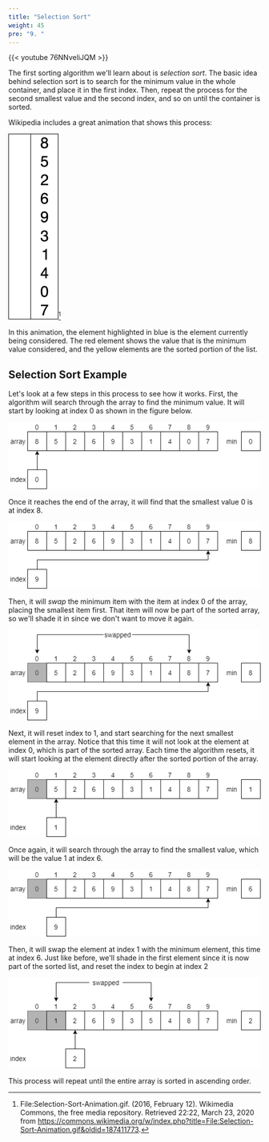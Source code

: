```yaml
---
title: "Selection Sort"
weight: 45
pre: "9. "
---
```


{{< youtube 76NNveliJQM  >}}

The first sorting algorithm we'll learn about is _selection sort_. The basic idea behind selection sort is to search for the minimum value in the whole container, and place it in the first index. Then, repeat the process for the second smallest value and the second index, and so on until the container is sorted. 

Wikipedia includes a great animation that shows this process:

![Selection Sort GIF](/images/7/7.9.selection.gif)[^1]

[^1]: File:Selection-Sort-Animation.gif. (2016, February 12). Wikimedia Commons, the free media repository. Retrieved 22:22, March 23, 2020 from https://commons.wikimedia.org/w/index.php?title=File:Selection-Sort-Animation.gif&oldid=187411773.

In this animation, the element highlighted in blue is the element currently being considered. The red element shows the value that is the minimum value considered, and the yellow elements are the sorted portion of the list.

## Selection Sort Example

Let's look at a few steps in this process to see how it works. First, the algorithm will search through the array to find the minimum value. It will start by looking at index 0 as shown in the figure below.

![Selection Sort Step 1](/images/7/7.9.select1.png)
 
Once it reaches the end of the array, it will find that the smallest value 0 is at index 8.

![Selection Sort Step 2](/images/7/7.9.select2.png)
 
Then, it will _swap_ the minimum item with the item at index 0 of the array, placing the smallest item first. That item will now be part of the sorted array, so we'll shade it in since we don't want to move it again.

![Selection Sort Step 3](/images/7/7.9.select3.png)
 
Next, it will reset index to 1, and start searching for the next smallest element in the array. Notice that this time it will not look at the element at index 0, which is part of the sorted array. Each time the algorithm resets, it will start looking at the element directly after the sorted portion of the array. 

![Selection Sort Step 4](/images/7/7.9.select4.png)
 
Once again, it will search through the array to find the smallest value, which will be the value 1 at index 6.

![Selection Sort Step 5](/images/7/7.9.select5.png)
 
Then, it will swap the element at index 1 with the minimum element, this time at index 6. Just like before, we'll shade in the first element since it is now part of the sorted list, and reset the index to begin at index 2

![Selection Sort Step 6](/images/7/7.9.select6.png)
 
This process will repeat until the entire array is sorted in ascending order. 
